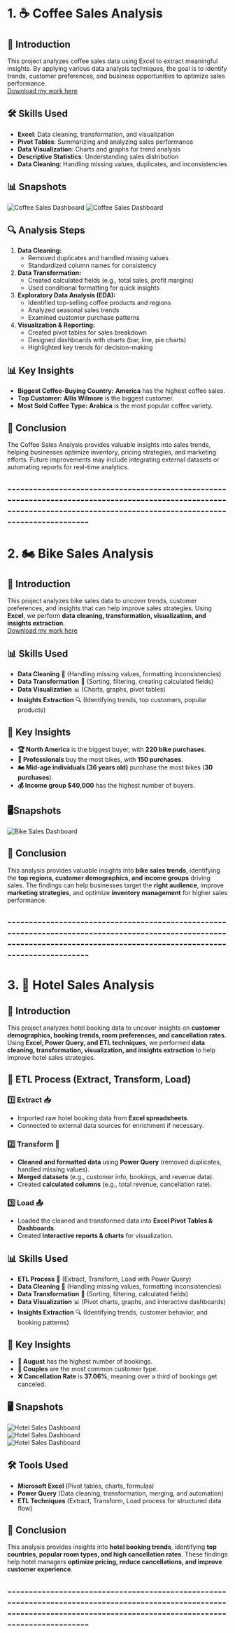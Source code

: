 # 1. ☕ Coffee Sales Analysis

## 📌 Introduction  
This project analyzes coffee sales data using Excel to extract meaningful insights. By applying various data analysis techniques, the goal is to identify trends, customer preferences, and business opportunities to optimize sales performance.  
[Download my work here](Coffee_Sales_Analysis.xlsx)

## 🛠️ Skills Used  
- **Excel**: Data cleaning, transformation, and visualization  
- **Pivot Tables**: Summarizing and analyzing sales performance  
- **Data Visualization**: Charts and graphs for trend analysis  
- **Descriptive Statistics**: Understanding sales distribution  
- **Data Cleaning**: Handling missing values, duplicates, and inconsistencies
## 📊 Snapshots
![Coffee Sales Dashboard](https://i.imgur.com/7h0aIjF.png)
![Coffee Sales Dashboard](https://i.imgur.com/QkJxATW.png)

## 🔍 Analysis Steps  
1. **Data Cleaning:**  
   - Removed duplicates and handled missing values  
   - Standardized column names for consistency  
2. **Data Transformation:**  
   - Created calculated fields (e.g., total sales, profit margins)  
   - Used conditional formatting for quick insights  
3. **Exploratory Data Analysis (EDA):**  
   - Identified top-selling coffee products and regions  
   - Analyzed seasonal sales trends  
   - Examined customer purchase patterns  
4. **Visualization & Reporting:**  
   - Created pivot tables for sales breakdown  
   - Designed dashboards with charts (bar, line, pie charts)  
   - Highlighted key trends for decision-making  

## 📊 Key Insights  
- **Biggest Coffee-Buying Country:** **America** has the highest coffee sales.  
- **Top Customer:** **Allis Wilmore** is the biggest customer.  
- **Most Sold Coffee Type:** **Arabica** is the most popular coffee variety.  

## 🏁 Conclusion  
The Coffee Sales Analysis provides valuable insights into sales trends, helping businesses optimize inventory, pricing strategies, and marketing efforts. Future improvements may include integrating external datasets or automating reports for real-time analytics.  

## ----------------------------------------------------------------------------------------------------------------------------------------------------------------------------
# 2. 🏍️ Bike Sales Analysis

## 📖 Introduction
This project analyzes bike sales data to uncover trends, customer preferences, and insights that can help improve sales strategies. Using **Excel**, we perform **data cleaning, transformation, visualization, and insights extraction**.  
[Download my work here](Bikes_Sales_Analysis.xlsx)

## 📊 Skills Used
- **Data Cleaning** 🧹 (Handling missing values, formatting inconsistencies)
- **Data Transformation** 🔄 (Sorting, filtering, creating calculated fields)
- **Data Visualization** 📊 (Charts, graphs, pivot tables)
- **Insights Extraction** 🔍 (Identifying trends, top customers, popular products)

## 🔑 Key Insights
- **🏆 North America** is the biggest buyer, with **220 bike purchases**.
- **👤 Professionals** buy the most bikes, with **150 purchases**.
- **🏍️ Mid-age individuals (36 years old)** purchase the most bikes (**30 purchases**).
- **💰 Income group $40,000** has the highest number of buyers.

## 🖥️Snapshots
![Bike Sales Dashboard](https://i.imgur.com/Pu5aEIe.png)

## 🏁  Conclusion
This analysis provides valuable insights into **bike sales trends**, identifying the **top regions, customer demographics, and income groups** driving sales. The findings can help businesses target the **right audience**, improve **marketing strategies**, and optimize **inventory management** for higher sales performance.
## ----------------------------------------------------------------------------------------------------------------------------------------------------------------------------

# 3. 🏨 Hotel Sales Analysis

## 📖 Introduction
This project analyzes hotel booking data to uncover insights on **customer demographics, booking trends, room preferences, and cancellation rates**. Using **Excel, Power Query, and ETL techniques**, we performed **data cleaning, transformation, visualization, and insights extraction** to help improve hotel sales strategies.

## 🔄 ETL Process (Extract, Transform, Load)
### **1️⃣ Extract** 📥  
- Imported raw hotel booking data from **Excel spreadsheets**.  
- Connected to external data sources for enrichment if necessary.  

### **2️⃣ Transform** 🔄  
- **Cleaned and formatted data** using **Power Query** (removed duplicates, handled missing values).  
- **Merged datasets** (e.g., customer info, bookings, and revenue data).  
- Created **calculated columns** (e.g., total revenue, cancellation rate).  

### **3️⃣ Load** 📤  
- Loaded the cleaned and transformed data into **Excel Pivot Tables & Dashboards**.  
- Created **interactive reports & charts** for visualization.  

## 📊 Skills Used
- **ETL Process** 🔄 (Extract, Transform, Load with Power Query)  
- **Data Cleaning** 🧹 (Handling missing values, formatting inconsistencies)  
- **Data Transformation** 🔄 (Sorting, filtering, calculated fields)  
- **Data Visualization** 📊 (Pivot charts, graphs, and interactive dashboards)  
- **Insights Extraction** 🔍 (Identifying trends, customer behavior, and booking patterns)  

## 🔑 Key Insights
- **🏨 August** has the highest number of bookings.  
- **💑 Couples** are the most common customer type.  
- **❌ Cancellation Rate** is **37.06%**, meaning over a third of bookings get canceled.  

## 🖥️ Snapshots
![Hotel Sales Dashboard](https://i.imgur.com/eNzIF14.png)  
![Hotel Sales Dashboard](https://i.imgur.com/sy2Q0LK.png)  
![Hotel Sales Dashboard](https://i.imgur.com/OYWiKEa.png)  

## 🛠 Tools Used
- **Microsoft Excel** (Pivot tables, charts, formulas)  
- **Power Query** (Data cleaning, transformation, merging, and automation)  
- **ETL Techniques** (Extract, Transform, Load process for structured data flow)  

## 📌 Conclusion
This analysis provides insights into **hotel booking trends**, identifying **top countries, popular room types, and high cancellation rates**. These findings help hotel managers **optimize pricing, reduce cancellations, and improve customer experience**.  
## ----------------------------------------------------------------------------------------------------------------------------------------------------------------------------



